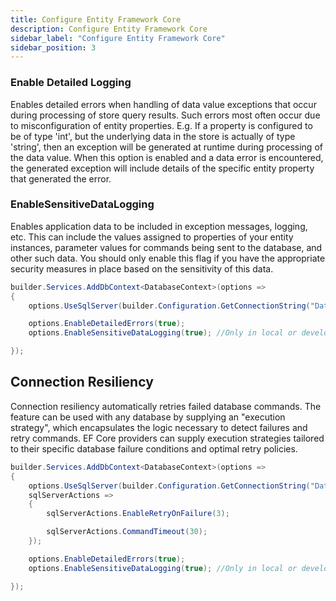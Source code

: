 ```yaml
---
title: Configure Entity Framework Core
description: Configure Entity Framework Core
sidebar_label: "Configure Entity Framework Core"
sidebar_position: 3
---
```


### Enable Detailed Logging

Enables detailed errors when handling of data value exceptions that occur during processing of store query results. Such errors most often occur due to misconfiguration of entity properties. E.g. If a property is configured to be of type 'int', but the underlying data in the store is actually of type 'string', then an exception will be generated at runtime during processing of the data value. When this option is enabled and a data error is encountered, the generated exception will include details of the specific entity property that generated the error.

### EnableSensitiveDataLogging

Enables application data to be included in exception messages, logging, etc. This can include the values assigned to properties of your entity instances, parameter values for commands being sent to the database, and other such data. You should only enable this flag if you have the appropriate security measures in place based on the sensitivity of this data.

```csharp
builder.Services.AddDbContext<DatabaseContext>(options =>
{
    options.UseSqlServer(builder.Configuration.GetConnectionString("Database"));

    options.EnableDetailedErrors(true);
    options.EnableSensitiveDataLogging(true); //Only in local or development environment

});

```

## Connection Resiliency

Connection resiliency automatically retries failed database commands. The feature can be used with any database by supplying an "execution strategy", which encapsulates the logic necessary to detect failures and retry commands. EF Core providers can supply execution strategies tailored to their specific database failure conditions and optimal retry policies.

```csharp
builder.Services.AddDbContext<DatabaseContext>(options =>
{
    options.UseSqlServer(builder.Configuration.GetConnectionString("Database"),
    sqlServerActions =>
    {
        sqlServerActions.EnableRetryOnFailure(3);

        sqlServerActions.CommandTimeout(30);
    });

    options.EnableDetailedErrors(true);
    options.EnableSensitiveDataLogging(true); //Only in local or development environment

});
```
